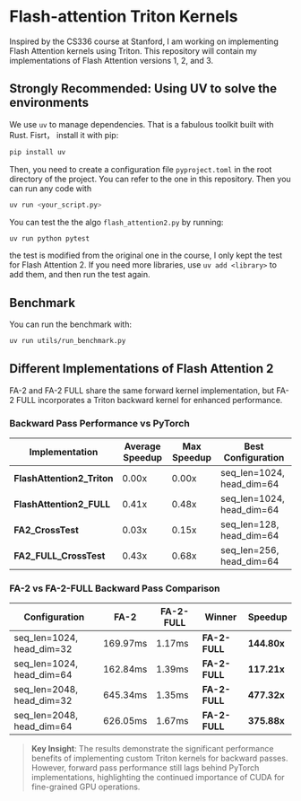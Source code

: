 # Flash-attention Triton Kernels
Inspired by the CS336 course at Stanford, I am working on implementing Flash Attention kernels using Triton. This repository will contain my implementations of Flash Attention versions 1, 2, and 3.
##  Strongly Recommended: Using UV to solve the environments
We use `uv` to manage dependencies. That is a fabulous toolkit built with Rust. Fisrt， install it with pip:
```bash
pip install uv
```
Then, you need to create a configuration file `pyproject.toml` in the root directory of the project. You can refer to the one in this repository.
Then you can run any code with 
```bash
uv run <your_script.py>
``` 
You can test the the algo `flash_attention2.py` by running:
```bash
uv run python pytest
```
the test is modified from the original one in the course, I only kept the test for Flash Attention 2. If you need more libraries, use `uv add <library>` to add them, and then run the test again.

## Benchmark
You can run the benchmark with:
```bash
uv run utils/run_benchmark.py
```
## Different Implementations of Flash Attention 2

FA-2 and FA-2 FULL share the same forward kernel implementation, but FA-2 FULL incorporates a Triton backward kernel for enhanced performance.

### Backward Pass Performance vs PyTorch

| Implementation | Average Speedup | Max Speedup | Best Configuration |
|---|---|---|---|
| **FlashAttention2_Triton** | 0.00x | 0.00x | seq_len=1024, head_dim=64 |
| **FlashAttention2_FULL** | 0.41x | 0.48x | seq_len=1024, head_dim=64 |
| **FA2_CrossTest** | 0.03x | 0.15x | seq_len=128, head_dim=64 |
| **FA2_FULL_CrossTest** | 0.43x | 0.68x | seq_len=256, head_dim=64 |

### FA-2 vs FA-2-FULL Backward Pass Comparison

| Configuration | FA-2 | FA-2-FULL | Winner | Speedup |
|---|---|---|---|---|
| seq_len=1024, head_dim=32 | 169.97ms | 1.17ms | **FA-2-FULL** | **144.80x** |
| seq_len=1024, head_dim=64 | 162.84ms | 1.39ms | **FA-2-FULL** | **117.21x** |
| seq_len=2048, head_dim=32 | 645.34ms | 1.35ms | **FA-2-FULL** | **477.32x** |
| seq_len=2048, head_dim=64 | 626.05ms | 1.67ms | **FA-2-FULL** | **375.88x** |

> **Key Insight**: The results demonstrate the significant performance benefits of implementing custom Triton kernels for backward passes. However, forward pass performance still lags behind PyTorch implementations, highlighting the continued importance of CUDA for fine-grained GPU operations.